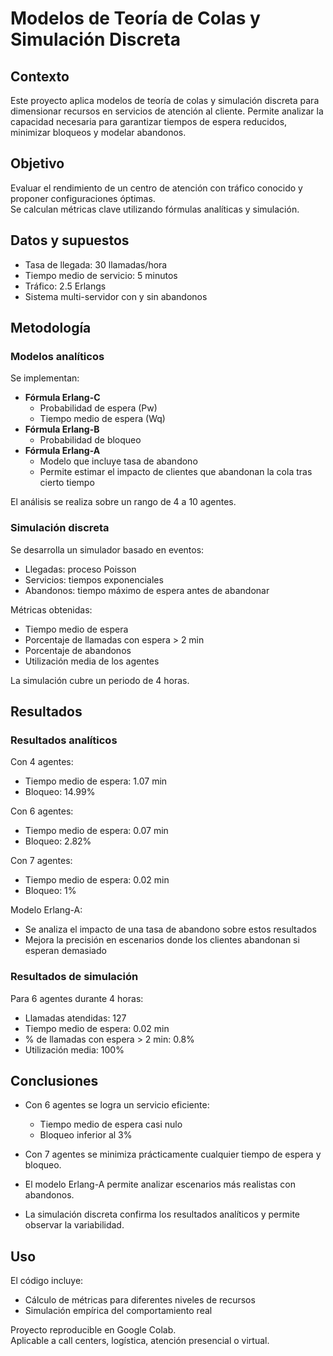 # Modelos de Teoría de Colas y Simulación Discreta

## Contexto
Este proyecto aplica modelos de teoría de colas y simulación discreta para dimensionar recursos en servicios de atención al cliente. Permite analizar la capacidad necesaria para garantizar tiempos de espera reducidos, minimizar bloqueos y modelar abandonos.

## Objetivo
Evaluar el rendimiento de un centro de atención con tráfico conocido y proponer configuraciones óptimas.  
Se calculan métricas clave utilizando fórmulas analíticas y simulación.

## Datos y supuestos
- Tasa de llegada: 30 llamadas/hora
- Tiempo medio de servicio: 5 minutos
- Tráfico: 2.5 Erlangs
- Sistema multi-servidor con y sin abandonos

## Metodología

### Modelos analíticos
Se implementan:
- **Fórmula Erlang-C**
  - Probabilidad de espera (Pw)
  - Tiempo medio de espera (Wq)
- **Fórmula Erlang-B**
  - Probabilidad de bloqueo
- **Fórmula Erlang-A**
  - Modelo que incluye tasa de abandono
  - Permite estimar el impacto de clientes que abandonan la cola tras cierto tiempo

El análisis se realiza sobre un rango de 4 a 10 agentes.

### Simulación discreta
Se desarrolla un simulador basado en eventos:
- Llegadas: proceso Poisson
- Servicios: tiempos exponenciales
- Abandonos: tiempo máximo de espera antes de abandonar

Métricas obtenidas:
- Tiempo medio de espera
- Porcentaje de llamadas con espera > 2 min
- Porcentaje de abandonos
- Utilización media de los agentes

La simulación cubre un periodo de 4 horas.

## Resultados

### Resultados analíticos
Con 4 agentes:
- Tiempo medio de espera: 1.07 min
- Bloqueo: 14.99%

Con 6 agentes:
- Tiempo medio de espera: 0.07 min
- Bloqueo: 2.82%

Con 7 agentes:
- Tiempo medio de espera: 0.02 min
- Bloqueo: 1%

Modelo Erlang-A:
- Se analiza el impacto de una tasa de abandono sobre estos resultados
- Mejora la precisión en escenarios donde los clientes abandonan si esperan demasiado

### Resultados de simulación
Para 6 agentes durante 4 horas:
- Llamadas atendidas: 127
- Tiempo medio de espera: 0.02 min
- % de llamadas con espera > 2 min: 0.8%
- Utilización media: 100%

## Conclusiones
- Con 6 agentes se logra un servicio eficiente:
  - Tiempo medio de espera casi nulo
  - Bloqueo inferior al 3%

- Con 7 agentes se minimiza prácticamente cualquier tiempo de espera y bloqueo.

- El modelo Erlang-A permite analizar escenarios más realistas con abandonos.

- La simulación discreta confirma los resultados analíticos y permite observar la variabilidad.

## Uso
El código incluye:
- Cálculo de métricas para diferentes niveles de recursos
- Simulación empírica del comportamiento real

Proyecto reproducible en Google Colab.  
Aplicable a call centers, logística, atención presencial o virtual.
